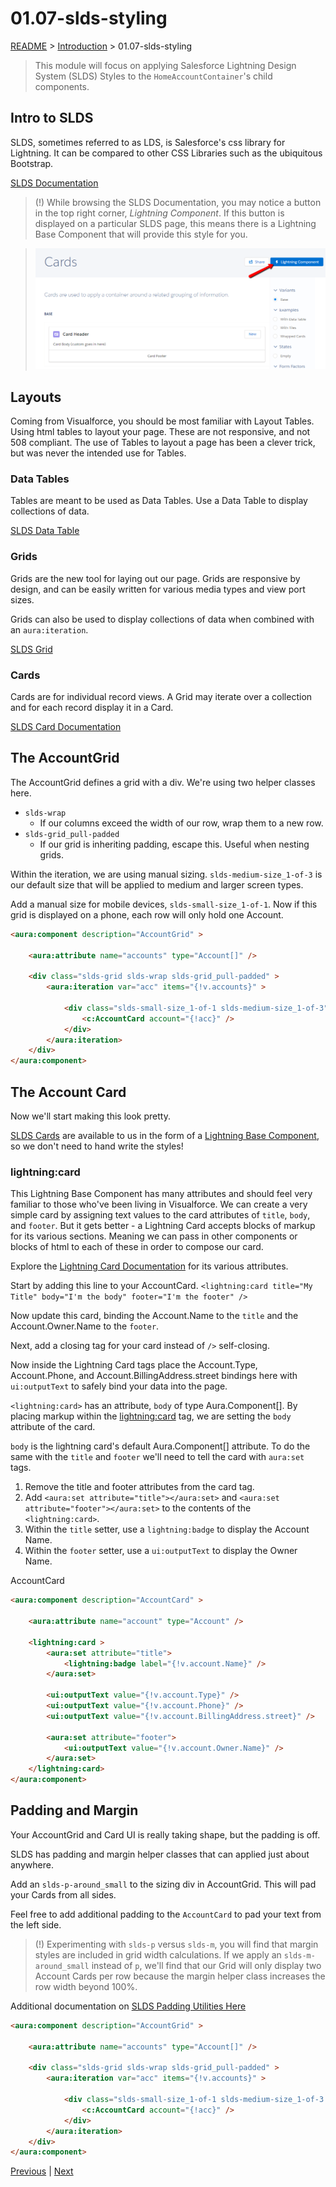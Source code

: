 # 01.07-slds-styling

[README](../../../README.md) > [Introduction](../../introduction.md) > 01.07-slds-styling

> This module will focus on applying Salesforce Lightning Design System (SLDS) Styles to the `HomeAccountContainer`'s child components.

## Intro to SLDS

SLDS, sometimes referred to as LDS, is Salesforce's css library for Lightning. It can be compared to other CSS Libraries such as the ubiquitous Bootstrap.

[SLDS Documentation](https://lightningdesignsystem.com/getting-started/)

> (!) While browsing the SLDS Documentation, you may notice a button in the top right corner, _Lightning Component_. If this button is displayed on a particular SLDS page, this means there is a Lightning Base Component that will provide this style for you.

> ![SLDSCard](../../../assets/images/slds-card.png)

## Layouts

Coming from Visualforce, you should be most familiar with Layout Tables. Using html tables to layout your page. These are not responsive, and not 508 compliant. The use of Tables to layout a page has been a clever trick, but was never the intended use for Tables.

### Data Tables

Tables are meant to be used as Data Tables. Use a Data Table to display collections of data.

[SLDS Data Table](https://lightningdesignsystem.com/components/data-tables/#content)

### Grids

Grids are the new tool for laying out our page. Grids are responsive by design, and can be easily written for various media types and view port sizes.

Grids can also be used to display collections of data when combined with an `aura:iteration`.

[SLDS Grid](https://lightningdesignsystem.com/utilities/grid/#content)

### Cards

Cards are for individual record views. A Grid may iterate over a collection and for each record display it in a Card.

[SLDS Card Documentation](https://lightningdesignsystem.com/components/cards/#content)

## The AccountGrid

The AccountGrid defines a grid with a div. We're using two helper classes here.

 * `slds-wrap`
	* If our columns exceed the width of our row, wrap them to a new row.
 * `slds-grid_pull-padded`
	* If our grid is inheriting padding, escape this. Useful when nesting grids.

Within the iteration, we are using manual sizing. `slds-medium-size_1-of-3` is our default size that will be applied to medium and larger screen types.

Add a manual size for mobile devices, `slds-small-size_1-of-1`. Now if this grid is displayed on a phone, each row will only hold one Account.

```html
<aura:component description="AccountGrid" >

	<aura:attribute name="accounts" type="Account[]" />

	<div class="slds-grid slds-wrap slds-grid_pull-padded" >
		<aura:iteration var="acc" items="{!v.accounts}" >

			<div class="slds-small-size_1-of-1 slds-medium-size_1-of-3" >
				<c:AccountCard account="{!acc}" />
			</div>
		</aura:iteration>
	</div>
</aura:component>
```

## The Account Card

Now we'll start making this look pretty.

[SLDS Cards](https://lightningdesignsystem.com/components/cards/#content) are available to us in the form of a [Lightning Base Component](https://developer.salesforce.com/docs/atlas.en-us.206.0.lightning.meta/lightning/aura_compref_lightning_card.htm), so we don't need to hand write the styles!

### lightning:card

This Lightning Base Component has many attributes and should feel very familiar to those who've been living in Visualforce. We can create a very simple card by assigning text values to the card attributes of `title`, `body`, and `footer`. But it gets better - a Lightning Card accepts blocks of markup for its various sections. Meaning we can pass in other components or blocks of html to each of these in order to compose our card.

Explore the [Lightning Card Documentation](https://developer.salesforce.com/docs/atlas.en-us.206.0.lightning.meta/lightning/aura_compref_lightning_card.htm) for its various attributes.

Start by adding this line to your AccountCard.
`<lightning:card title="My Title" body="I'm the body" footer="I'm the footer" />`

Now update this card, binding the Account.Name to the `title` and the Account.Owner.Name to the `footer`.

Next, add a closing tag for your card instead of `/>` self-closing.

Now inside the Lightning Card tags place the Account.Type, Account.Phone, and Account.BillingAddress.street bindings here with `ui:outputText` to safely bind your data into the page.

`<lightning:card>` has an attribute, `body` of type Aura.Component[]. By placing markup within the <lightning:card> tag, we are setting the `body` attribute of the card.

`body` is the lightning card's default Aura.Component[] attribute. To do the same with the `title` and `footer` we'll need to tell the card with `aura:set` tags.

 1. Remove the title and footer attributes from the card tag.
 2. Add `<aura:set attribute="title"></aura:set>` and `<aura:set attribute="footer"></aura:set>` to the contents of the `<lightning:card>`.
 3. Within the `title` setter, use a `lightning:badge` to display the Account Name.
 4. Within the `footer` setter, use a `ui:outputText` to display the Owner Name.

AccountCard

```html
<aura:component description="AccountCard" >

	<aura:attribute name="account" type="Account" />

	<lightning:card >
		<aura:set attribute="title">
			<lightning:badge label="{!v.account.Name}" />
		</aura:set>

		<ui:outputText value="{!v.account.Type}" />
		<ui:outputText value="{!v.account.Phone}" />
		<ui:outputText value="{!v.account.BillingAddress.street}" />

		<aura:set attribute="footer">
			<ui:outputText value="{!v.account.Owner.Name}" />
		</aura:set>
	</lightning:card>
</aura:component>
```

## Padding and Margin

Your AccountGrid and Card UI is really taking shape, but the padding is off.

SLDS has padding and margin helper classes that can applied just about anywhere.

Add an `slds-p-around_small` to the sizing div in AccountGrid. This will pad your Cards from all sides.

Feel free to add additional padding to the `AccountCard` to pad your text from the left side.

> (!) Experimenting with `slds-p` versus `slds-m`, you will find that margin styles are included in grid width calculations. If we apply an `slds-m-around_small` instead of `p`, we'll find that our Grid will only display two Account Cards per row because the margin helper class increases the row width beyond 100%.

Additional documentation on [SLDS Padding Utilities Here](https://lightningdesignsystem.com/utilities/padding/)

```html
<aura:component description="AccountGrid" >

	<aura:attribute name="accounts" type="Account[]" />

	<div class="slds-grid slds-wrap slds-grid_pull-padded" >
		<aura:iteration var="acc" items="{!v.accounts}" >

			<div class="slds-small-size_1-of-1 slds-medium-size_1-of-3 slds-p-around_small" >
				<c:AccountCard account="{!acc}" />
			</div>
		</aura:iteration>
	</div>
</aura:component>
```

[Previous](01.06-composing-components.md) | [Next](01.08-diy-contacts.md)
